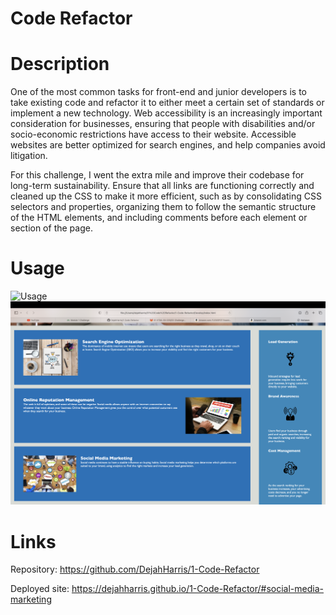 # Code Refactor

# Description
One of the most common tasks for front-end and junior developers is to take existing code and refactor it to either meet a certain set of standards or implement a new technology. Web accessibility is an increasingly important consideration for businesses, ensuring that people with disabilities and/or socio-economic restrictions have access to their website. Accessible websites are better optimized for search engines, and help companies avoid litigation.

For this challenge, I went the extra mile and improve their codebase for long-term sustainability. Ensure that all links are functioning correctly and cleaned up the CSS to make it more efficient, such as by consolidating CSS selectors and properties, organizing them to follow the semantic structure of the HTML elements, and including comments before each element or section of the page.

# Usage
![Usage](/Images/Screenshot%202022-11-11%20at%203.08.37%20PM.png "Screenshot 1")
![Usage](/Images/Screenshot%202022-11-11%20at%203.08.46%20PM.png "Screenshot 2")

# Links
Repository: https://github.com/DejahHarris/1-Code-Refactor

Deployed site: https://dejahharris.github.io/1-Code-Refactor/#social-media-marketing
